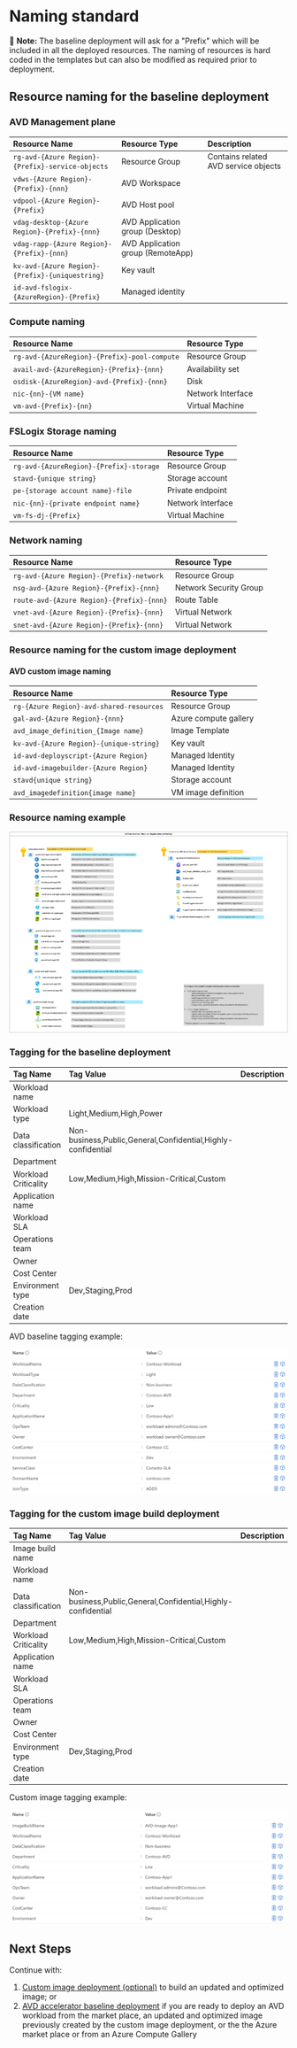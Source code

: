 # Naming standard

:page_with_curl: **Note:** The baseline deployment will ask for a "Prefix" which will be included in all the deployed resources.
The naming of resources is hard coded in the templates but can also be modified as required prior to deployment.

## Resource naming for the baseline deployment

### AVD Management plane

| Resource Name | Resource Type | Description |
|:--|:--|:--|
| `rg-avd-{Azure Region}-{Prefix}-service-objects` | Resource Group | Contains related AVD service objects |
| `vdws-{Azure Region}-{Prefix}-{nnn}` | AVD Workspace | |
| `vdpool-{Azure Region}-{Prefix}` | AVD Host pool | |
| `vdag-desktop-{Azure Region}-{Prefix}-{nnn}` | AVD Application group (Desktop) | |
| `vdag-rapp-{Azure Region}-{Prefix}-{nnn}` | AVD Application group (RemoteApp) | |
| `kv-avd-{Azure Region}-{Prefix}-{uniquestring}` | Key vault | |
| `id-avd-fslogix-{AzureRegion}-{Prefix}` | Managed identity | |

### Compute naming

| Resource Name | Resource Type |
|:--|:--|
| `rg-avd-{AzureRegion}-{Prefix}-pool-compute` | Resource Group |
| `avail-avd-{AzureRegion}-{Prefix}-{nnn}` | Availability set |
| `osdisk-{AzureRegion}-avd-{Prefix}-{nnn}` | Disk |
| `nic-{nn}-{VM name}` | Network Interface |
| `vm-avd-{Prefix}-{nn}` | Virtual Machine |

### FSLogix Storage naming

| Resource Name | Resource Type |
|:--|:--|
| `rg-avd-{AzureRegion}-{Prefix}-storage` | Resource Group |
| `stavd-{unique string}` | Storage account |
| `pe-{storage account name}-file` | Private endpoint |
| `nic-{nn}-{private endpoint name}` | Network Interface |
| `vm-fs-dj-{Prefix}` | Virtual Machine |

### Network naming

| Resource Name | Resource Type |
|:--|:--|
| `rg-avd-{Azure Region}-{Prefix}-network` | Resource Group |
| `nsg-avd-{Azure Region}-{Prefix}-{nnn}` | Network Security Group |
| `route-avd-{Azure Region}-{Prefix}-{nnn}` | Route Table |
| `vnet-avd-{Azure Region}-{Prefix}-{nnn}` | Virtual Network |
| `snet-avd-{Azure Region}-{Prefix}-{nnn}` | Virtual Network |

### Resource naming for the custom image deployment

#### AVD custom image naming

| Resource Name | Resource Type |
|:--|:--|
| `rg-{Azure Region}-avd-shared-resources` | Resource Group |
| `gal-avd-{Azure Region}-{nnn}` | Azure compute gallery |
| `avd_image_definition_{Image name}` | Image Template |
| `kv-avd-{Azure Region}-{unique-string}` | Key vault |
| `id-avd-deployscript-{Azure Region}` | Managed Identity |
| `id-avd-imagebuilder-{Azure Region}` | Managed Identity |
| `stavd{unique string}` | Storage account |
| `avd_imagedefinition{image name}` | VM image definition |

### Resource naming example

![Resource organization and naming](./diagrams/avd-accelerator-resource-organization-naming.png)

### Tagging for the baseline deployment

| Tag Name | Tag Value | Description |
|:--|:--|:--|
| Workload name |  |  |
| Workload type | Light,Medium,High,Power |  |
| Data classification | Non-business,Public,General,Confidential,Highly-confidential |  |
| Department |  |  |
| Workload Criticality | Low,Medium,High,Mission-Critical,Custom |  |
| Application name  |  |  |
| Workload SLA  |  |  |
| Operations team  |  |  |
| Owner  |  |  |
| Cost Center  |  |  |
| Environment type  | Dev,Staging,Prod  |  |
| Creation date |  |  |

AVD baseline tagging example:

![Baseline](./diagrams/avd-accelerator-resource-tagging-baseline.png)

### Tagging for the custom image build deployment

| Tag Name | Tag Value | Description |
|:--|:--|:--|
| Image build name |  |  |
| Workload name |  |  |
| Data classification | Non-business,Public,General,Confidential,Highly-confidential |  |
| Department |  |  |
| Workload Criticality | Low,Medium,High,Mission-Critical,Custom |  |
| Application name  |  |  |
| Workload SLA  |  |  |
| Operations team  |  |  |
| Owner  |  |  |
| Cost Center  |  |  |
| Environment type  | Dev,Staging,Prod |  |
| Creation date |  |  |

Custom image tagging example:

![Custom image](./diagrams/avd-accelerator-resource-tagging-custom-image.png)

## Next Steps

Continue with:

1. [Custom image deployment (optional)](./deploy-custom-image.md) to build an updated and optimized image; or
2. [AVD accelerator baseline deployment](./deploy-baseline.md) if you are ready to deploy an AVD workload from the market place, an updated and optimized image previously created by the custom image deployment, or the the Azure market place or from an Azure Compute Gallery
